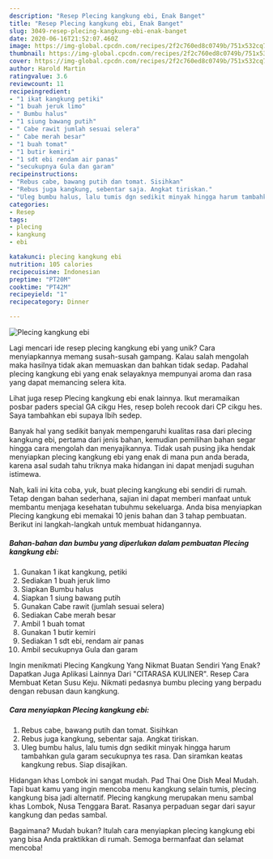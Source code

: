 ```yaml
---
description: "Resep Plecing kangkung ebi, Enak Banget"
title: "Resep Plecing kangkung ebi, Enak Banget"
slug: 3049-resep-plecing-kangkung-ebi-enak-banget
date: 2020-06-16T21:52:07.460Z
image: https://img-global.cpcdn.com/recipes/2f2c760ed8c0749b/751x532cq70/plecing-kangkung-ebi-foto-resep-utama.jpg
thumbnail: https://img-global.cpcdn.com/recipes/2f2c760ed8c0749b/751x532cq70/plecing-kangkung-ebi-foto-resep-utama.jpg
cover: https://img-global.cpcdn.com/recipes/2f2c760ed8c0749b/751x532cq70/plecing-kangkung-ebi-foto-resep-utama.jpg
author: Harold Martin
ratingvalue: 3.6
reviewcount: 11
recipeingredient:
- "1 ikat kangkung petiki"
- "1 buah jeruk limo"
- " Bumbu halus"
- "1 siung bawang putih"
- " Cabe rawit jumlah sesuai selera"
- " Cabe merah besar"
- "1 buah tomat"
- "1 butir kemiri"
- "1 sdt ebi rendam air panas"
- "secukupnya Gula dan garam"
recipeinstructions:
- "Rebus cabe, bawang putih dan tomat. Sisihkan"
- "Rebus juga kangkung, sebentar saja. Angkat tiriskan."
- "Uleg bumbu halus, lalu tumis dgn sedikit minyak hingga harum tambahkan gula garam secukupnya tes rasa. Dan siramkan keatas kangkung rebus. Siap disajikan."
categories:
- Resep
tags:
- plecing
- kangkung
- ebi

katakunci: plecing kangkung ebi 
nutrition: 105 calories
recipecuisine: Indonesian
preptime: "PT20M"
cooktime: "PT42M"
recipeyield: "1"
recipecategory: Dinner

---
```



![Plecing kangkung ebi](https://img-global.cpcdn.com/recipes/2f2c760ed8c0749b/751x532cq70/plecing-kangkung-ebi-foto-resep-utama.jpg)

Lagi mencari ide resep plecing kangkung ebi yang unik? Cara menyiapkannya memang susah-susah gampang. Kalau salah mengolah maka hasilnya tidak akan memuaskan dan bahkan tidak sedap. Padahal plecing kangkung ebi yang enak selayaknya mempunyai aroma dan rasa yang dapat memancing selera kita.

Lihat juga resep Plecing kangkung ebi enak lainnya. Ikut meramaikan posbar paders special GA cikgu Hes, resep boleh recook dari CP cikgu hes. Saya tambahkan ebi supaya lbih sedep.

Banyak hal yang sedikit banyak mempengaruhi kualitas rasa dari plecing kangkung ebi, pertama dari jenis bahan, kemudian pemilihan bahan segar hingga cara mengolah dan menyajikannya. Tidak usah pusing jika hendak menyiapkan plecing kangkung ebi yang enak di mana pun anda berada, karena asal sudah tahu triknya maka hidangan ini dapat menjadi suguhan istimewa.


Nah, kali ini kita coba, yuk, buat plecing kangkung ebi sendiri di rumah. Tetap dengan bahan sederhana, sajian ini dapat memberi manfaat untuk membantu menjaga kesehatan tubuhmu sekeluarga. Anda bisa menyiapkan Plecing kangkung ebi memakai 10 jenis bahan dan 3 tahap pembuatan. Berikut ini langkah-langkah untuk membuat hidangannya.

<!--inarticleads1-->

##### Bahan-bahan dan bumbu yang diperlukan dalam pembuatan Plecing kangkung ebi:

1. Gunakan 1 ikat kangkung, petiki
1. Sediakan 1 buah jeruk limo
1. Siapkan  Bumbu halus
1. Siapkan 1 siung bawang putih
1. Gunakan  Cabe rawit (jumlah sesuai selera)
1. Sediakan  Cabe merah besar
1. Ambil 1 buah tomat
1. Gunakan 1 butir kemiri
1. Sediakan 1 sdt ebi, rendam air panas
1. Ambil secukupnya Gula dan garam


Ingin menikmati Plecing Kangkung Yang Nikmat Buatan Sendiri Yang Enak? Dapatkan Juga Aplikasi Lainnya Dari &#34;CITARASA KULINER&#34;. Resep Cara Membuat Ketan Susu Keju. Nikmati pedasnya bumbu plecing yang berpadu dengan rebusan daun kangkung. 

<!--inarticleads2-->

##### Cara menyiapkan Plecing kangkung ebi:

1. Rebus cabe, bawang putih dan tomat. Sisihkan
1. Rebus juga kangkung, sebentar saja. Angkat tiriskan.
1. Uleg bumbu halus, lalu tumis dgn sedikit minyak hingga harum tambahkan gula garam secukupnya tes rasa. Dan siramkan keatas kangkung rebus. Siap disajikan.


Hidangan khas Lombok ini sangat mudah. Pad Thai One Dish Meal Mudah. Tapi buat kamu yang ingin mencoba menu kangkung selain tumis, plecing kangkung bisa jadi alternatif. Plecing kangkung merupakan menu sambal khas Lombok, Nusa Tenggara Barat. Rasanya perpaduan segar dari sayur kangkung dan pedas sambal. 

Bagaimana? Mudah bukan? Itulah cara menyiapkan plecing kangkung ebi yang bisa Anda praktikkan di rumah. Semoga bermanfaat dan selamat mencoba!
